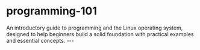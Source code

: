 # programming-101
 An introductory guide to programming and the Linux operating system, designed to help beginners build a solid foundation with practical examples and essential concepts.  ---
